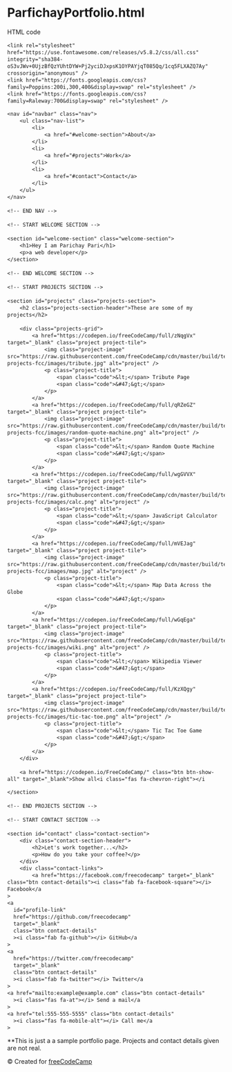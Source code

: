 # ParfichayPortfolio.html
HTML code


<!DOCTYPE html>
<html>

<head>
    <link rel="stylesheet" href="./ParfichayPortfolio.css">

    <link rel="stylesheet" href="https://use.fontawesome.com/releases/v5.8.2/css/all.css" integrity="sha384-oS3vJWv+0UjzBfQzYUhtDYW+Pj2yciDJxpsK1OYPAYjqT085Qq/1cq5FLXAZQ7Ay" crossorigin="anonymous" />
    <link href="https://fonts.googleapis.com/css?family=Poppins:200i,300,400&display=swap" rel="stylesheet" />
    <link href="https://fonts.googleapis.com/css?family=Raleway:700&display=swap" rel="stylesheet" />
</head>

<body>
    <!-- START NAV -->

    <nav id="navbar" class="nav">
        <ul class="nav-list">
            <li>
                <a href="#welcome-section">About</a>
            </li>
            <li>
                <a href="#projects">Work</a>
            </li>
            <li>
                <a href="#contact">Contact</a>
            </li>
        </ul>
    </nav>

    <!-- END NAV -->

    <!-- START WELCOME SECTION -->

    <section id="welcome-section" class="welcome-section">
        <h1>Hey I am Parichay Pari</h1>
        <p>a web developer</p>
    </section>

    <!-- END WELCOME SECTION -->

    <!-- START PROJECTS SECTION -->

    <section id="projects" class="projects-section">
        <h2 class="projects-section-header">These are some of my projects</h2>

        <div class="projects-grid">
            <a href="https://codepen.io/freeCodeCamp/full/zNqgVx" target="_blank" class="project project-tile">
                <img class="project-image" src="https://raw.githubusercontent.com/freeCodeCamp/cdn/master/build/testable-projects-fcc/images/tribute.jpg" alt="project" />
                <p class="project-title">
                    <span class="code">&lt;</span> Tribute Page
                    <span class="code">&#47;&gt;</span>
                </p>
            </a>
            <a href="https://codepen.io/freeCodeCamp/full/qRZeGZ" target="_blank" class="project project-tile">
                <img class="project-image" src="https://raw.githubusercontent.com/freeCodeCamp/cdn/master/build/testable-projects-fcc/images/random-quote-machine.png" alt="project" />
                <p class="project-title">
                    <span class="code">&lt;</span> Random Quote Machine
                    <span class="code">&#47;&gt;</span>
                </p>
            </a>
            <a href="https://codepen.io/freeCodeCamp/full/wgGVVX" target="_blank" class="project project-tile">
                <img class="project-image" src="https://raw.githubusercontent.com/freeCodeCamp/cdn/master/build/testable-projects-fcc/images/calc.png" alt="project" />
                <p class="project-title">
                    <span class="code">&lt;</span> JavaScript Calculator
                    <span class="code">&#47;&gt;</span>
                </p>
            </a>
            <a href="https://codepen.io/freeCodeCamp/full/mVEJag" target="_blank" class="project project-tile">
                <img class="project-image" src="https://raw.githubusercontent.com/freeCodeCamp/cdn/master/build/testable-projects-fcc/images/map.jpg" alt="project" />
                <p class="project-title">
                    <span class="code">&lt;</span> Map Data Across the Globe
                    <span class="code">&#47;&gt;</span>
                </p>
            </a>
            <a href="https://codepen.io/freeCodeCamp/full/wGqEga" target="_blank" class="project project-tile">
                <img class="project-image" src="https://raw.githubusercontent.com/freeCodeCamp/cdn/master/build/testable-projects-fcc/images/wiki.png" alt="project" />
                <p class="project-title">
                    <span class="code">&lt;</span> Wikipedia Viewer
                    <span class="code">&#47;&gt;</span>
                </p>
            </a>
            <a href="https://codepen.io/freeCodeCamp/full/KzXQgy" target="_blank" class="project project-tile">
                <img class="project-image" src="https://raw.githubusercontent.com/freeCodeCamp/cdn/master/build/testable-projects-fcc/images/tic-tac-toe.png" alt="project" />
                <p class="project-title">
                    <span class="code">&lt;</span> Tic Tac Toe Game
                    <span class="code">&#47;&gt;</span>
                </p>
            </a>
        </div>

        <a href="https://codepen.io/FreeCodeCamp/" class="btn btn-show-all" target="_blank">Show all<i class="fas fa-chevron-right"></i
  ></a>
    </section>

    <!-- END PROJECTS SECTION -->

    <!-- START CONTACT SECTION -->

    <section id="contact" class="contact-section">
        <div class="contact-section-header">
            <h2>Let's work together...</h2>
            <p>How do you take your coffee?</p>
        </div>
        <div class="contact-links">
            <a href="https://facebook.com/freecodecamp" target="_blank" class="btn contact-details"><i class="fab fa-facebook-square"></i> Facebook</a
    >
    <a
      id="profile-link"
      href="https://github.com/freecodecamp"
      target="_blank"
      class="btn contact-details"
      ><i class="fab fa-github"></i> GitHub</a
    >
    <a
      href="https://twitter.com/freecodecamp"
      target="_blank"
      class="btn contact-details"
      ><i class="fab fa-twitter"></i> Twitter</a
    >
    <a href="mailto:example@example.com" class="btn contact-details"
      ><i class="fas fa-at"></i> Send a mail</a
    >
    <a href="tel:555-555-5555" class="btn contact-details"
      ><i class="fas fa-mobile-alt"></i> Call me</a
    >
  </div>
</section>

<!-- END CONTACT SECTION -->

<!-- START FOOTER SECTION -->

<footer>
  <p>
    **This is just a a sample portfolio page. Projects and contact details given
    are not real.
  </p>
  <p>
    &copy; Created for
    <a href="https://www.freecodecamp.com/" target="_blank"
      >freeCodeCamp <i class="fab fa-free-code-camp"></i
    ></a>
            </p>
            </footer>
</body>

</html>

<!-- END FOOTER SECTION -->
